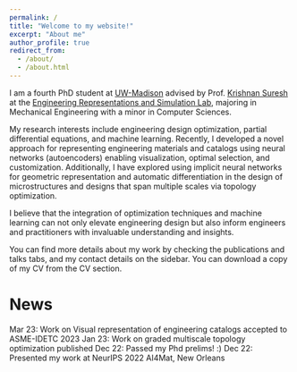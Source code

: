 ```yaml
---
permalink: /
title: "Welcome to my website!"
excerpt: "About me"
author_profile: true
redirect_from: 
  - /about/
  - /about.html
---
```

I am a fourth PhD student at [UW-Madison](https://www.wisc.edu/) advised by  Prof. [Krishnan Suresh](https://directory.engr.wisc.edu/me/faculty/suresh_krishnan) at the [Engineering Representations and Simulation Lab](https://ersl.wisc.edu/), majoring in Mechanical Engineering with a minor in Computer Sciences.

My research interests include engineering design optimization, partial differential equations, and machine learning. Recently, I developed a novel approach for representing engineering materials and catalogs using neural networks (autoencoders) enabling visualization, optimal selection, and customization. Additionally, I have explored using implicit neural networks for geometric representation and automatic differentiation in the design of microstructures and designs that span multiple scales via topology optimization. 

I believe that the integration of optimization techniques and machine learning can not only elevate engineering design but also inform engineers and practitioners with invaluable understanding and insights.

You can find more details about my work by checking the publications and talks tabs, and my contact details on the sidebar. You can download a copy of my CV from the CV section.

**News**
======
Mar 23: Work on Visual representation of engineering catalogs accepted to ASME-IDETC 2023
Jan 23: Work on graded multiscale topology optimization published
Dec 22: Passed my Phd prelims! :)
Dec 22: Presented my work at NeurIPS 2022 AI4Mat, New Orleans
